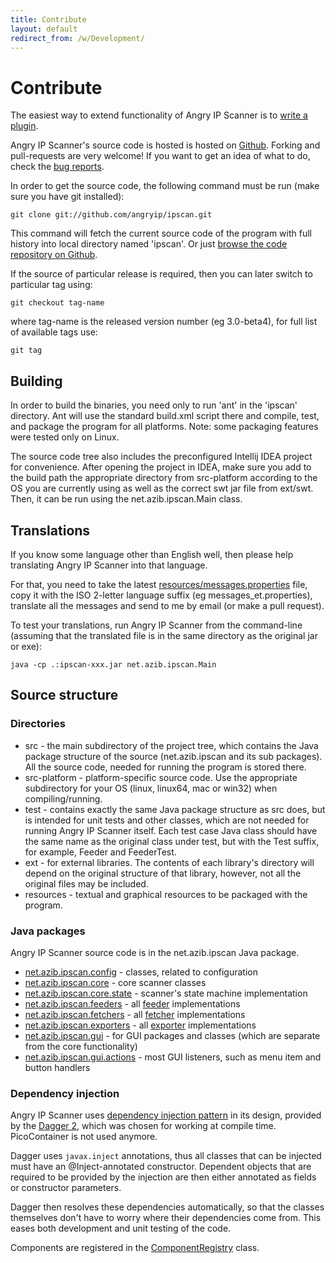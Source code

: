 ```yaml
---
title: Contribute
layout: default
redirect_from: /w/Development/
---
```


Contribute
==========

The easiest way to extend functionality of Angry IP Scanner is to [write a plugin](plugins.html).

Angry IP Scanner's source code is hosted is hosted on [Github](https://github.com/angryip/ipscan).
Forking and pull-requests are very welcome! If you want to get an idea of what to do, check the [bug reports](https://sourceforge.net/p/ipscan/bugs/).

In order to get the source code, the following command must be run (make sure you have git installed):

    git clone git://github.com/angryip/ipscan.git

This command will fetch the current source code of the program with full history into local directory named 'ipscan'.
Or just [browse the code repository on Github](https://github.com/angryip/ipscan).

If the source of particular release is required, then you can later switch to particular tag using:

    git checkout tag-name

where tag-name is the released version number (eg 3.0-beta4), for full list of available tags use:

    git tag

Building
--------

In order to build the binaries, you need only to run 'ant' in the 'ipscan' directory.
Ant will use the standard build.xml script there and compile, test, and package the program for all platforms.
Note: some packaging features were tested only on Linux.

The source code tree also includes the preconfigured Intellij IDEA project for convenience.
After opening the project in IDEA, make sure you add to the build path the appropriate directory from src-platform
according to the OS you are currently using as well as the correct swt jar file from ext/swt.
Then, it can be run using the net.azib.ipscan.Main class.

Translations
------------

If you know some language other than English well, then please help translating Angry IP Scanner into that language.

For that, you need to take the latest [resources/messages.properties](https://github.com/angryip/ipscan/blob/master/resources/messages.properties) file,
copy it with the ISO 2-letter language suffix (eg messages_et.properties), translate all the messages and send to me by email (or make a pull request).

To test your translations, run Angry IP Scanner from the command-line (assuming that the translated file is in the same directory as the original jar or exe):

    java -cp .:ipscan-xxx.jar net.azib.ipscan.Main

Source structure
----------------

### Directories

* src - the main subdirectory of the project tree, which contains the Java package structure of the source (net.azib.ipscan and its sub packages). All the source code, needed for running the program is stored there.
* src-platform - platform-specific source code. Use the appropriate subdirectory for your OS (linux, linux64, mac or win32) when compiling/running.
* test - contains exactly the same Java package structure as src does, but is intended for unit tests and other classes, which are not needed for running Angry IP Scanner itself. Each test case Java class should have the same name as the original class under test, but with the Test suffix, for example, Feeder and FeederTest.
* ext - for external libraries. The contents of each library's directory will depend on the original structure of that library, however, not all the original files may be included.
* resources - textual and graphical resources to be packaged with the program.

### Java packages

Angry IP Scanner source code is in the net.azib.ipscan Java package.

* [net.azib.ipscan.config](https://github.com/angryip/ipscan/blob/master/src/net/azib/ipscan/config) - classes, related to configuration
* [net.azib.ipscan.core](https://github.com/angryip/ipscan/blob/master/src/net/azib/ipscan/core) - core scanner classes
* [net.azib.ipscan.core.state](https://github.com/angryip/ipscan/blob/master/src/net/azib/ipscan/core/state) - scanner's state machine implementation
* [net.azib.ipscan.feeders](https://github.com/angryip/ipscan/blob/master/src/net/azib/ipscan/feeders) - all [feeder](plugins.html) implementations
* [net.azib.ipscan.fetchers](https://github.com/angryip/ipscan/blob/master/src/net/azib/ipscan/fetchers) - all [fetcher](plugins.html) implementations
* [net.azib.ipscan.exporters](https://github.com/angryip/ipscan/blob/master/src/net/azib/ipscan/exporters) - all [exporter](plugins.html) implementations
* [net.azib.ipscan.gui](https://github.com/angryip/ipscan/blob/master/src/net/azib/ipscan/gui) - for GUI packages and classes (which are separate from the core functionality)
* [net.azib.ipscan.gui.actions](https://github.com/angryip/ipscan/blob/master/src/net/azib/ipscan/gui/actions) - most GUI listeners, such as menu item and button handlers

### Dependency injection

Angry IP Scanner uses [dependency injection pattern](http://en.wikipedia.org/wiki/Dependency_injection) in its design,
provided by the [Dagger 2](http://google.github.io/dagger/), which was chosen for working at compile time. 
PicoContainer is not used anymore. 

Dagger uses `javax.inject` annotations, thus all classes that can be injected must have an @Inject-annotated constructor.
Dependent objects that are required to be provided by the injection are then either annotated as fields or constructor parameters.

Dagger then resolves these dependencies automatically, so that the classes themselves don't have to worry where their dependencies 
come from. This eases both development and unit testing of the code.

Components are registered in the [ComponentRegistry](https://github.com/angryip/ipscan/blob/master/src/net/azib/ipscan/core/ComponentRegistry.java) class.
